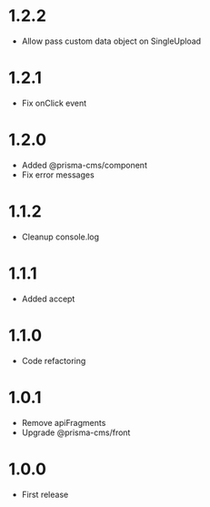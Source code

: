 1.2.2
=================================
- Allow pass custom data object on SingleUpload

1.2.1
=================================
- Fix onClick event

1.2.0
=================================
- Added @prisma-cms/component
- Fix error messages

1.1.2
=================================
- Cleanup console.log

1.1.1
=================================
- Added accept

1.1.0
=================================
- Code refactoring

1.0.1
=================================
- Remove apiFragments
- Upgrade @prisma-cms/front

1.0.0
=================================
- First release
